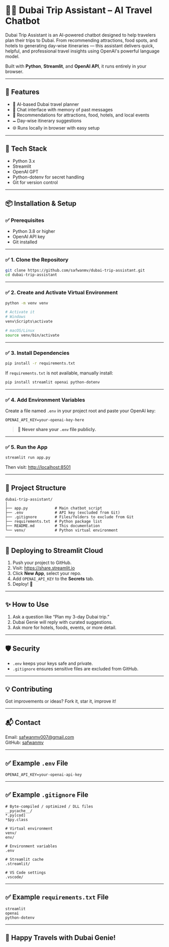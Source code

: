 # 🧙‍♂️ Dubai Trip Assistant – AI Travel Chatbot

Dubai Trip Assistant is an AI-powered chatbot designed to help travelers plan their trips to Dubai. From recommending attractions, food spots, and hotels to generating day-wise itineraries — this assistant delivers quick, helpful, and professional travel insights using OpenAI's powerful language model.

Built with **Python**, **Streamlit**, and **OpenAI API**, it runs entirely in your browser.

---

## 🚀 Features

- 🤖 AI-based Dubai travel planner  
- 💬 Chat interface with memory of past messages  
- 📍 Recommendations for attractions, food, hotels, and local events  
- 🗕️ Day-wise itinerary suggestions  
- 🌐 Runs locally in browser with easy setup  

---

## 💪 Tech Stack

- Python 3.x  
- Streamlit  
- OpenAI GPT  
- Python-dotenv for secret handling  
- Git for version control  

---

## 📦 Installation & Setup

### ✅ Prerequisites

- Python 3.8 or higher  
- OpenAI API key  
- Git installed  

---

### ✅ 1. Clone the Repository

```bash
git clone https://github.com/safwanmv/dubai-trip-assistant.git
cd dubai-trip-assistant
```

---

### ✅ 2. Create and Activate Virtual Environment

```bash
python -m venv venv

# Activate it
# Windows
venv\Scripts\activate

# macOS/Linux
source venv/bin/activate
```

---

### ✅ 3. Install Dependencies

```bash
pip install -r requirements.txt
```

If `requirements.txt` is not available, manually install:

```bash
pip install streamlit openai python-dotenv
```

---

### ✅ 4. Add Environment Variables

Create a file named `.env` in your project root and paste your OpenAI key:

```env
OPENAI_API_KEY=your-openai-key-here
```

> 🔐 **Never share your `.env` file publicly.**

---

### ✅ 5. Run the App

```bash
streamlit run app.py
```

Then visit: [http://localhost:8501](http://localhost:8501)

---

## 📂 Project Structure

```
dubai-trip-assistant/
│
├── app.py            # Main chatbot script
├── .env              # API key (excluded from Git)
├── .gitignore        # Files/folders to exclude from Git
├── requirements.txt  # Python package list
├── README.md         # This documentation
└── venv/             # Python virtual environment
```

---

## 🛄 Deploying to Streamlit Cloud

1. Push your project to GitHub.  
2. Visit: https://share.streamlit.io  
3. Click **New App**, select your repo.  
4. Add `OPENAI_API_KEY` to the **Secrets** tab.  
5. Deploy! 🚀  

---

## ✨ How to Use

1. Ask a question like “Plan my 3-day Dubai trip.”  
2. Dubai Genie will reply with curated suggestions.  
3. Ask more for hotels, foods, events, or more detail.  

---

## 🛡️ Security

- `.env` keeps your keys safe and private.  
- `.gitignore` ensures sensitive files are excluded from GitHub.  

---

## 💡 Contributing

Got improvements or ideas? Fork it, star it, improve it!

---

## 📬 Contact

Email: safwanmv007@gmail.com  
GitHub: [safwanmv](https://github.com/safwanmv)

---

## ✅ Example `.env` File

```
OPENAI_API_KEY=your-openai-api-key
```

---

## ✅ Example `.gitignore` File

```
# Byte-compiled / optimized / DLL files
__pycache__/
*.py[cod]
*$py.class

# Virtual environment
venv/
env/

# Environment variables
.env

# Streamlit cache
.streamlit/

# VS Code settings
.vscode/
```

---

## ✅ Example `requirements.txt` File

```
streamlit
openai
python-dotenv
```

---

## 🛃️ Happy Travels with Dubai Genie!

